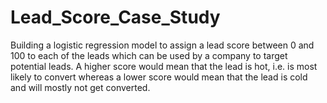 # Lead_Score_Case_Study
Building a logistic regression model to assign a lead score between 0 and 100 to each of the leads which can be used by a company to target potential leads. A higher score would mean that the lead is hot, i.e. is most likely to convert whereas a lower score would mean that the lead is cold and will mostly not get converted.
